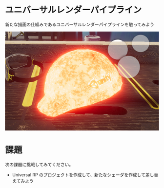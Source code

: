 # ユニバーサルレンダーパイプライン

新たな描画の仕組みであるユニバーサルレンダーパイプラインを触ってみよう

![結果画像](result.png)

# 課題
次の課題に挑戦してみてください。

- Universal RP のプロジェクトを作成して、新たなシェーダを作成して差し替えてみよう
